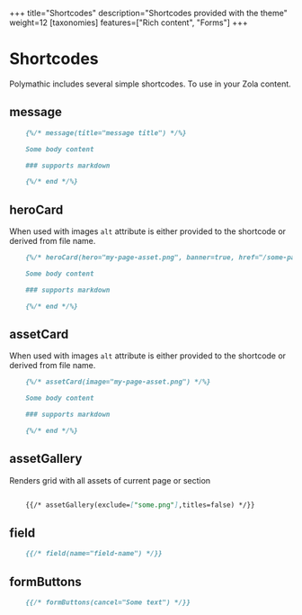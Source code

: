 +++
title="Shortcodes"
description="Shortcodes provided with the theme"
weight=12
[taxonomies]
features=["Rich content", "Forms"]
+++

# Shortcodes

Polymathic includes several simple shortcodes. To use in your Zola content.

## message

```md
    {%/* message(title="message title") */%}

    Some body content

    ### supports markdown

    {%/* end */%}
```

## heroCard

When used with images `alt` attribute is either provided to the shortcode or derived from file name.

```md
    {%/* heroCard(hero="my-page-asset.png", banner=true, href="/some-page") */%}

    Some body content

    ### supports markdown

    {%/* end */%}
```

## assetCard

When used with images `alt` attribute is either provided to the shortcode or derived from file name.

```md
    {%/* assetCard(image="my-page-asset.png") */%}

    Some body content

    ### supports markdown

    {%/* end */%}
```

## assetGallery

Renders grid with all assets of current page or section

```md

    {{/* assetGallery(exclude=["some.png"],titles=false) */}}
```

## field

```md
    {{/* field(name="field-name") */}}
```

## formButtons

```md
    {{/* formButtons(cancel="Some text") */}}
```